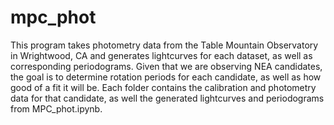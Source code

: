 # mpc_phot
This program takes photometry data from the Table Mountain Observatory in Wrightwood, CA and generates lightcurves for each dataset, as well as corresponding periodograms. Given that we are observing NEA candidates, the goal is to determine rotation periods for each candidate, as well as how good of a fit it will be.
Each folder contains the calibration and photometry data for that candidate, as well the generated lightcurves and periodograms from MPC_phot.ipynb.
